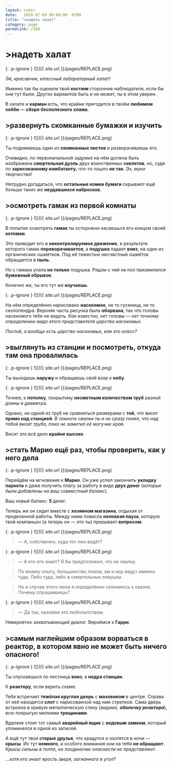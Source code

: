 ```yaml
---
layout: comic
date:   2018-07-09 00:00:00 -0700
title: ">надеть халат"
category: page
permalink: /189
---
```

# >надеть халат

{: .p-ignore }
![]({{ site.url }}/pages/REPLACE.png)

<em>Эй, красавчик, классный лабораторный халат!</em>

Именно так бы оценили твой <strong>костюм </strong>сторонние наблюдатели, если бы они тут были. Других вариантов быть и не может, ты в этом уверен.

В халате и <strong>карман </strong>есть, что крайне пригодится в твоём <strong>любимом хобби</strong> — <strong>сборе бесполезного хлама</strong>.

## >развернуть скомканные бумажки и изучить

{: .p-ignore }
![]({{ site.url }}/pages/REPLACE.png)

Ты поднимаешь один из <strong>скомканных листов</strong> и разворачиваешь его.

Очевидно, по первоначальной задумке на нём должна быть изображена <strong>смертельная дуэль</strong> двух воинственных <strong>скелетов</strong>, но, судя по <strong>зарисованному комбатанту</strong>, что-то пошло <strong>не так</strong>. <em>Эх, муки творчества!</em>

Нетрудно догадаться, что <strong>остальные комки бумаги</strong> скрывают ещё больше таких же <strong>неудавшихся набросков</strong>.

## >осмотреть гамак из первой комнаты

{: .p-ignore }
![]({{ site.url }}/pages/REPLACE.png)

В попытке осмотреть <strong>гамак </strong>ты осторожно касаешься его концом своей <strong>котомки</strong>. 

Это приводит его в <strong>неконтролируемое движение</strong>, в результате которого гамак <strong>переворачивается</strong>, а <strong>подушка </strong>падает <strong>вниз</strong>, на один из органических ошмётков. Под её тяжестью несчастный ошмёток обращается в <strong>пыль</strong>.

Но с гамака упала <strong>не только</strong> подушка. Рядом с ней на пол приземлился <strong>бумажный обрывок</strong>. 

Конечно же, ты его тут же <strong>изучаешь</strong>.

{: .p-ignore }
![]({{ site.url }}/pages/REPLACE.png)

На нём определённо нарисовано <strong>насекомое</strong>, не то гусеница, не то сколопендра. Верхняя часть рисунка была <strong>оборвана</strong>, так что головы насекомого тебе не видать. <em>Как известно, нет головы — нет точному определению вида этого представителя царства насекомых.</em>

<em>Постой, а вообще есть царство насекомых, или это класс?</em>

## >выглянуть из станции и посмотреть, откуда там она провалилась

{: .p-ignore }
![]({{ site.url }}/pages/REPLACE.png)

Ты выходишь <strong>наружу </strong>и обращаешь свой взор к <strong>небу</strong>.

{: .p-ignore }
![]({{ site.url }}/pages/REPLACE.png)

Точнее, к <strong>потолку</strong>, покрытому <strong>несметным количеством труб</strong> разной длины и диаметра. 

Однако, ни одной из труб не сравниться размерами с <strong>той</strong>, что висит <strong>прямо над станцией</strong>. <em>В темноте свалки ты и не сразу понял, что над тобой висит труба, пока не заметил её могучие края.</em>

Висит это всё дело <strong>крайне высоко</strong>. 

## >стать Марио ещё раз, чтобы проверить, как у него дела

{: .p-ignore }
![]({{ site.url }}/pages/REPLACE.png)

Перейдём на мгновение к <strong>Марио</strong>. Он уже успел закончить <strong>укладку паркета</strong> и даже получить плату за работу в виде <strong>двух денег</strong> (<em>которые были добавлены на ваш совместный баланс</em>).

Ваш новый баланс: <strong>5 </strong>денег.

Теперь же он сидит вместе с <strong>хозяином магазина</strong>, отдыхая от проделанной работы. Между ними повисла <strong>неловкая пауза</strong>, которую твой компаньон (<em>а теперь он — это ты</em>) прерывает <strong>вопросом</strong>.

{: .p-ignore }
![]({{ site.url }}/pages/REPLACE.png)

<blockquote>— А, собственно, куда тот люк ведёт?</blockquote>

{: .p-ignore }
![]({{ site.url }}/pages/REPLACE.png)

<blockquote>— А кто его знает? Я бы предположил, что на свалку. </blockquote>

<blockquote>По моему опыту, большинство люков, ям и нор ведут именно туда. Либо туда, либо в смертельные ловушки.</blockquote>

<blockquote>Но в случае этого люка я определённо склоняюсь к свалке. Почему спрашиваешь?</blockquote>

{: .p-ignore }
![]({{ site.url }}/pages/REPLACE.png)

<blockquote>— Да так, назовём это любопытством.</blockquote>

Невероятно <em>захватывающий </em>диалог. Вернёмся к <strong>Гарри</strong>.

## >самым наглейшим образом ворваться в реактор, в котором явно не может быть ничего опасного!

{: .p-ignore }
![]({{ site.url }}/pages/REPLACE.png)

Ты спускаешься по лестница <strong>вниз</strong>, в <strong>недра станции</strong>.

К <strong>реактору</strong>, если верить схеме.

Тебя встречает <strong>тяжёлая круглая дверь</strong> с <strong>маховиком </strong>в центре. Справа от неё находится <strong>слот </strong>с нарисованной над ним стрелкой. Сама дверь встроена в кривую металлическую стену (<em>видимо, <strong>оболочку реактора</strong></em>), всю покрытую мелкими <strong>трещинами</strong>.

Вдалеке стоит тот самый <strong>аварийный ящик</strong> с <strong>кодовым замком</strong>, который упоминался в одной из записей.

А ещё тут твои <strong>старые друзья</strong>, что крадутся и охотятся в ночи — <strong>крысы</strong>. Их тут <strong>немного</strong>, и особого внимания они на тебя <strong>не обращают</strong>. <em>Крысы сильны в толпе, но поодиночке опасности не представляют. </em>

<em>…хотя кто знает ярость зверя, загнанного в угол?</em>
